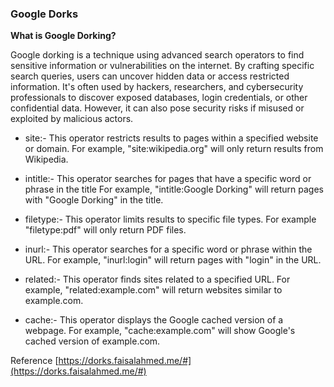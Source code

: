 ### **Google Dorks** ###

**What is Google Dorking?**  

Google dorking is a technique using advanced search operators to find sensitive information or vulnerabilities on the internet. By crafting specific search queries, users can uncover hidden data or access restricted information. It's often used by hackers, researchers, and cybersecurity professionals to discover exposed databases, login credentials, or other confidential data. However, it can also pose security risks if misused or exploited by malicious actors.

* site:- This operator restricts results to pages within a specified website or domain. For example, "site:wikipedia.org" will only return results from Wikipedia.

* intitle:- This operator searches for pages that have a specific word or phrase in the title For example, "intitle:Google Dorking" will return pages with "Google Dorking" in the title.

* filetype:- This operator limits results to specific file types. For example "filetype:pdf" will only return PDF files.

* inurl:- This operator searches for a specific word or phrase within the URL. For example, "inurl:login" will return pages with "login" in the URL.

* related:- This operator finds sites related to a specified URL. For example, "related:example.com" will return websites similar to example.com.

* cache:- This operator displays the Google cached version of a webpage. For example, "cache:example.com" will show Google's cached version of example.com.

Reference
[https://dorks.faisalahmed.me/#](https://dorks.faisalahmed.me/#)
